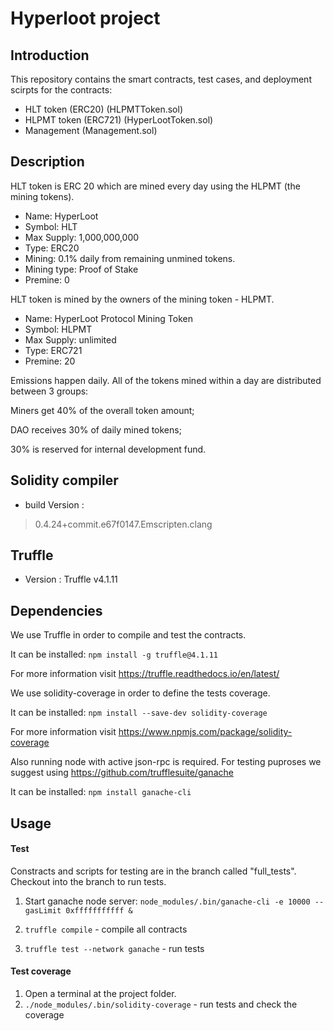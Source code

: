 # Hyperloot project

## Introduction

This repository contains the smart contracts, test cases, and deployment scirpts for the contracts:

  - HLT token (ERC20) (HLPMTToken.sol)
  - HLPMT token (ERC721) (HyperLootToken.sol)
  - Management (Management.sol)

## Description

HLT token is ERC 20 which are mined every day using the HLPMT (the mining tokens).

  - Name: HyperLoot
  - Symbol: HLT
  - Max Supply: 1,000,000,000
  - Type: ERC20
  - Mining: 0.1% daily from remaining unmined tokens.
  - Mining type: Proof of Stake
  - Premine: 0

HLT token is mined by the owners of the mining token - HLPMT.

  - Name: HyperLoot Protocol Mining Token
  - Symbol: HLPMT
  - Max Supply: unlimited
  - Type: ERC721
  - Premine: 20

Emissions happen daily. All of the tokens mined within a day are distributed between 3 groups:

Miners get 40% of the overall token amount;

DAO receives 30% of daily mined tokens;

30% is reserved for internal development fund.

## Solidity compiler
- build Version :
> 0.4.24+commit.e67f0147.Emscripten.clang

## Truffle
- Version : Truffle v4.1.11

## Dependencies
We use Truffle in order to compile and test the contracts.

It can be installed:
`npm install -g truffle@4.1.11`

For more information visit https://truffle.readthedocs.io/en/latest/

We use solidity-coverage in order to define the tests coverage.

It can be installed:
`npm install --save-dev solidity-coverage`

For more information visit https://www.npmjs.com/package/solidity-coverage

Also running node with active json-rpc is required. For testing puproses we suggest using https://github.com/trufflesuite/ganache

It can be installed:
`npm install ganache-cli`

## Usage

#### Test

Constracts and scripts for testing are in the branch called "full_tests". Checkout into the branch to run tests.

1. Start ganache node server: `node_modules/.bin/ganache-cli -e 10000 --gasLimit 0xfffffffffff &`

2. `truffle compile` - compile all contracts

3. `truffle test --network ganache` - run tests


#### Test coverage

1. Open a terminal at the project folder.
2. `./node_modules/.bin/solidity-coverage` - run tests and check the coverage

